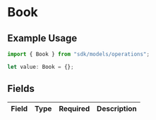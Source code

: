 # Book

## Example Usage

```typescript
import { Book } from "sdk/models/operations";

let value: Book = {};
```

## Fields

| Field       | Type        | Required    | Description |
| ----------- | ----------- | ----------- | ----------- |